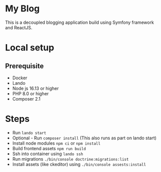 # My Blog
This is a decoupled blogging application build using Symfony framework and ReactJS.

# Local setup

## Prerequisite
* Docker
* Lando
* Node js 16.13 or higher
* PHP 8.0 or higher
* Composer 2.1

# Steps
* Run `lando start`
* Optional - Run `composer install` (This also runs as part on lando start)
* Install node modules `npm ci` or `npm install`
* Build frontend assets `npm run build`
* Ssh into container using `lando ssh`
* Run migrations `./bin/console doctrine:migrations:list`
* Install assets (like ckeditor) using `./bin/console assests:install`
